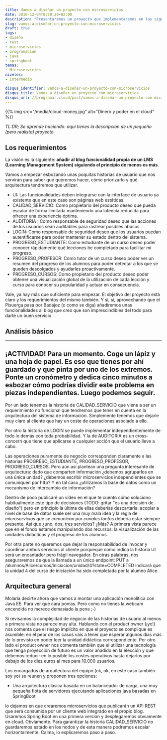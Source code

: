 ```yaml
---
title: Vamos a diseñar un proyecto con microservicios
date: 2016-12-04T8:50:20+02:00
description: "Presentaremos un proyecto que implementaremos en las siguientes entradas."
slug: vamos-a-diseñar-un-proyecto-con-microservicios
draft: true
tags:
- diseño
- rest
- microservicios
- programación
- java
- springboot
temas:
- Microservicios
niveles:
- Intermedio

disqus_identifier: vamos-a-diseñar-un-proyecto-con-microservicios
disqus_title: Vamos a diseñar un proyecto con microservicios
disqus_url: //programar.cloud/post/vamos-a-diseñar-un-proyecto-con-microservicios
---
```


{{% img src="/media/cloud-money.jpg" alt="Dinero y poder en el cloud" %}}

*TL:DR; Se aprende haciendo: aquí tienes la descripción de un pequeño (pero realista) proyecto.*

## Los requerimientos

La visión es la siguiente: **añadir al blog funcionalidad propia de un LMS (Learning Management System) siguiendo el principio de menos es más**.

Vamos a empezar esbozando unas poquitas historias de usuario que nos servirán para saber qué queremos hacer, cómo priorizarlo y qué arquitectura tendremos que utilizar.

- UI: Las funcionalidades deben integrarse con la interface de usuario ya existente que en este caso son páginas web estáticas.
- CALIDAD_SERVICIO: Como propietario del producto deseo que pueda escalar de forma ilimitada manteniendo una latencia reducida para ofrecer una experiencia óptima.
- AUDITORIA    : Como responsable de seguridad deseo que las acciones de los usuarios sean auditables para rastrear posibles abusos.
- LOGIN: Como responsable de seguridad deseo que los usuarios puedan autentificarse para poder mantener su estado dentro del sistema.
- PROGRESO_ESTUDIANTE: Como estudiante de un curso deseo poder conocer rápidamente qué lecciones he completado para facilitar mi progreso.
- PROGRESO_PROFESOR: Como tutor de un curso deseo poder ver un resumen del progreso de los alumnos para poder detectar a los que se queden descolgados y ayudarles proactivamente.
- PROGRESO_CURSOS: Como propietario del producto deseo poder obtener una visualización global de la utilización de cada lección y curso para conocer su popularidad y actuar en consecuencia.

Vale, ya hay más que suficiente para empezar. El objetivo del proyecto está claro y los requerimientos del mismo también. Y sí, sí, aprovechando que el Pisuerga pasa por Badajoz (o como se diga) añadiremos unas funcionalidades al blog que creo que son imprescindibles del todo para darte un buen servicio.

## Análisis básico

---
¡ACTIVIDAD! Para un momento. Coge un lápiz y una hoja de papel. Es eso que tienes por ahí guardado y que pinta por uno de los extremos. Ponte un cronómetro y dedica cinco minutos a esbozar cómo podrías dividir este problema en piezas independientes. Luego podemos seguir.
---

Por un lado tenemos la historia de CALIDAD_SERVICIO que viene a ser un requerimiento no funcional que tendremos que tener en cuenta en la arquitectura del sistema de información. Simplemente tenemos que dejarle muy claro al cliente que hay un coste de operaciones asociado a ello.

Por otro la historia de LOGIN se puede implementar independientemente de todo lo demás con toda probabilidad. Y la de AUDITORIA es un cross-concern que tiene que aplicarse a cualquier acción que el usuario lleve a cabo.

Las operaciones puramente de negocio corresponden claramente a las historias PROGRESO_ESTUDIANTE, PROGRESO_PROFESOR, PROGRESO_CURSOS. Pero aún así plantean una pregunta interesante de arquitectura: dado que comparten información ¿debemos agruparlos en una única unidad? ¿debemos escribir microservicios independientes que se comuniquen por http? Y en tal caso ¿utilizamos la base de datos como un mecanismo de intercambio de información? 

Dentro de poco publicaré un vídeo en el que te cuento cómo soluciono habitualmente este tipo de decisiones (TODO: gritar "es una decisión de diseño") pero en principio la última de ellas deberías descartarla: acoplar a nivel de base de datos suele ser una muy mala idea y la regla de *microservicios que se comunican por canales tontos* debería estar siempre presente. Así que ¿uno, dos, tres servicios? ¿Más? A primera vista parece que en el fondo estamos manipulando dos recursos: la visualización de las unidades didácticas y el progreso de los alumnos. 

Por otra parte no queremos que dejar la responsabilidad de invocar y coordinar ambos servicios al cliente porqueque como indica la historia UI será un encantador pero frágil navegador. En otras palabras, nos aseguraremos de que la llamada a un único endpoint: PUT a /alumnos/Alice/cursos/iniciacion/unidad/4?state=COMPLETED indicará que la unidad 4 del curso de iniciación ha sido completada por la alumno Alice.

## Arquitectura general

Molaría decirte ahora que vamos a montar una aplicación monolítica con Java EE. Para ver que cara ponías. Pero como no tienes la webcam encendida no merece demasiado la pena ;-)

Si revisamos la complejidad de negocio de las historias de usuario al menos a primera vista no parece muy alta. Hablando con el product owner (¡yo!) nos comenta que el riesgo implícito en que el proyecto se complique es asumible: en el peor de los casos vais a tener que esperar algunos días más de lo previsto en poder leer la unidad didáctica correspondiente. Por otro lado el product owner nos comenta también que el utilizar una tecnología que tenga proyección de futuro es un valor añadido en la elección y que debemos reducir en lo posible los costes operativos hasta dejarlos por debajo de los diez euros al mes para 10.000 usuarios.

Los encargados de arquitectura del equipo (ok, ok, en este caso también soy yo) se reunen y proponen tres opciones:

* Una arquitectura clásica basada en un balanceador de carga, una muy pequeña flota de servidores ejecutando aplicaciones java basadas en SpringBoot 


lo dejamos en que crearemos microservicios que publicarán un API REST que será consumida por un cliente web integrado en el propio blog. Usaremos Spring Boot en una primera versión y desplegaremos obviamente en cloud. Obviamente. Para garantizar la historia CALIDAD_SERVICIO no guardaremos estado en los nodos y de esta manera podremos escalar horizontalmente. Calma, lo explicaremos paso a paso.













